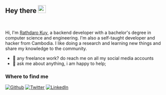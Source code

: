 <h2>Hey there <img src="https://media.giphy.com/media/hvRJCLFzcasrR4ia7z/giphy.gif" width="25px"></h2>

<br/>

Hi, I'm [Rathdaro Kuy](https://kuyrathdaro.github.io/), a backend developer with a bachelor's degree in computer science and engineering. I'm also a self-taught developer and hacker from Cambodia. I like doing a research and learning new things and share my knowledge to the community.

- 💼 any freelance work? do reach me on all my social media accounts
- 💬 ask me about anything, i am happy to help;

<h3>Where to find me</h3>
<p><a href="https://github.com/kuyrathdaro" target="_blank"><img alt="Github" src="https://img.shields.io/badge/GitHub-%2312100E.svg?&style=for-the-badge&logo=Github&logoColor=white" /></a> <a href="https://twitter.com/0xdaro" target="_blank"><img alt="Twitter" src="https://img.shields.io/badge/twitter-%231DA1F2.svg?&style=for-the-badge&logo=twitter&logoColor=white" /></a> <a href="https://www.linkedin.com/in/kuyrathdaro" target="_blank"><img alt="LinkedIn" src="https://img.shields.io/badge/linkedin-%230077B5.svg?&style=for-the-badge&logo=linkedin&logoColor=white" /></a>
</p>
